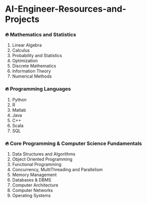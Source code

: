 # AI-Engineer-Resources-and-Projects

### 🔥 Mathematics and Statistics

1.	Linear Algebra
2.	Calculus
3.	Probability and Statistics
4.	Optimization
5.	Discrete Mathematics
6.	Information Theory
7.	Numerical Methods


### 🔥 Programming Languages 

1.	Python
2.	R
3.	Matlab
4.	Java
5.	C++
6.	Scala
7.	SQL


### 🔥 Core Programming & Computer Science Fundamentals

1. Data Structures and Algorithms
2. Object Oriented Programming
3. Functional Programming
4. Concurrency, MultiThreading and Parallelism
5. Memory Management
6. Databases & DBMS
7. Computer Architecture
8. Computer Networks
9. Operating Systems
    



